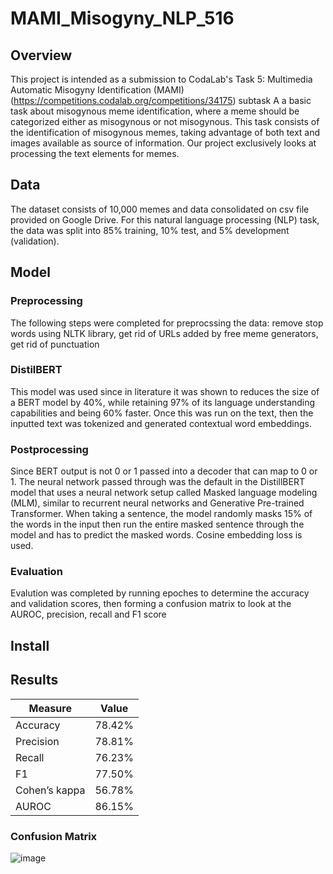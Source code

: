# MAMI_Misogyny_NLP_516
## Overview
This project is intended as a submission to CodaLab's Task 5: Multimedia Automatic Misogyny Identification (MAMI) (https://competitions.codalab.org/competitions/34175) subtask A a basic task about misogynous meme identification, where a meme should be categorized either as misogynous or not misogynous. This task consists of the identification of misogynous memes, taking advantage of both text and images available as source of information. Our project exclusively looks at processing the text elements for memes. 

## Data
The dataset consists of 10,000 memes and data consolidated on csv file provided on Google Drive. For this natural language processing (NLP) task, the data was split into 85% training, 10% test, and 5% development (validation). 

## Model
### Preprocessing
The following steps were completed for preprocssing the data: remove stop words using NLTK library, get rid of URLs added by free meme generators, get rid of punctuation
### DistilBERT 
This model was used since in literature it was shown to reduces the size of a BERT model by 40%, while retaining 97% of its language understanding capabilities and being 60% faster. Once this was run on the text, then the inputted text was tokenized and generated contextual word embeddings.
### Postprocessing
Since BERT output is not 0 or 1 passed into a decoder that can map to 0 or 1. The neural network passed through was the default in the DistillBERT model that uses a neural network setup called Masked language modeling (MLM), similar to recurrent neural networks and Generative Pre-trained Transformer. When taking a sentence, the model randomly masks 15% of the words in the input then run the entire masked sentence through the model and has to predict the masked words. Cosine embedding loss is used.
### Evaluation
Evalution was completed by running epoches to determine the accuracy and validation scores, then forming a confusion matrix to look at the AUROC, precision, recall and F1 score

## Install

## Results
| Measure | Value |
| ----------- | ----------- |
| Accuracy | 78.42% |
| Precision | 78.81% |
| Recall | 76.23% |
| F1 | 77.50% |
| Cohen’s kappa | 56.78% |
| AUROC | 86.15% |


### Confusion Matrix
![image](https://user-images.githubusercontent.com/63976253/144958864-5f36c8d2-37df-41cb-a10d-f6ed4186f2b4.PNG)



